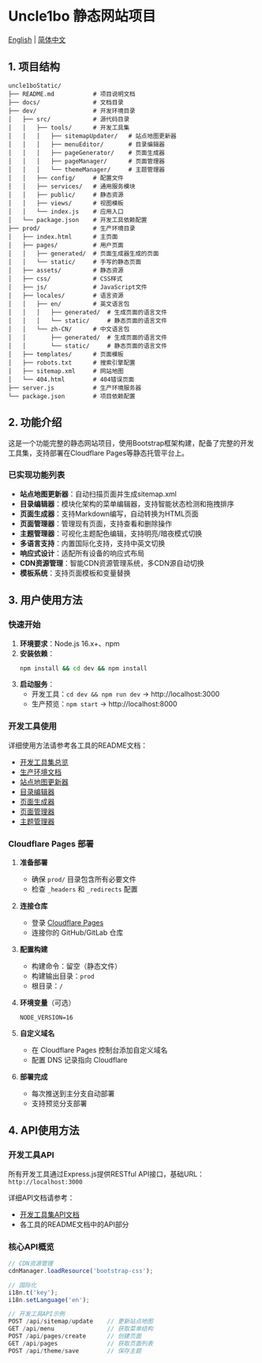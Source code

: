 # Uncle1bo 静态网站项目

[English](docs/README.en.md) | [简体中文](#)

## 1. 项目结构

```
uncle1boStatic/
├── README.md           # 项目说明文档
├── docs/               # 文档目录
├── dev/                # 开发环境目录
│   ├── src/            # 源代码目录
│   │   ├── tools/      # 开发工具集
│   │   │   ├── sitemapUpdater/   # 站点地图更新器
│   │   │   ├── menuEditor/       # 目录编辑器
│   │   │   ├── pageGenerator/    # 页面生成器
│   │   │   ├── pageManager/      # 页面管理器
│   │   │   └── themeManager/     # 主题管理器
│   │   ├── config/     # 配置文件
│   │   ├── services/   # 通用服务模块
│   │   ├── public/     # 静态资源
│   │   ├── views/      # 视图模板
│   │   └── index.js    # 应用入口
│   └── package.json    # 开发工具依赖配置
├── prod/               # 生产环境目录
│   ├── index.html      # 主页面
│   ├── pages/          # 用户页面
│   │   ├── generated/  # 页面生成器生成的页面
│   │   └── static/     # 手写的静态页面
│   ├── assets/         # 静态资源
│   ├── css/            # CSS样式
│   ├── js/             # JavaScript文件
│   ├── locales/        # 语言资源
│   │   ├── en/         # 英文语言包
│   │   │   ├── generated/  # 生成页面的语言文件
│   │   │   └── static/     # 静态页面的语言文件
│   │   └── zh-CN/      # 中文语言包
│   │       ├── generated/  # 生成页面的语言文件
│   │       └── static/     # 静态页面的语言文件
│   ├── templates/      # 页面模板
│   ├── robots.txt      # 搜索引擎配置
│   ├── sitemap.xml     # 网站地图
│   └── 404.html        # 404错误页面
├── server.js           # 生产环境服务器
└── package.json        # 项目依赖配置
```

## 2. 功能介绍

这是一个功能完整的静态网站项目，使用Bootstrap框架构建，配备了完整的开发工具集，支持部署在Cloudflare Pages等静态托管平台上。

### 已实现功能列表

- **站点地图更新器**：自动扫描页面并生成sitemap.xml
- **目录编辑器**：模块化架构的菜单编辑器，支持智能状态检测和拖拽排序
- **页面生成器**：支持Markdown编写，自动转换为HTML页面
- **页面管理器**：管理现有页面，支持查看和删除操作
- **主题管理器**：可视化主题配色编辑，支持明亮/暗夜模式切换
- **多语言支持**：内置国际化支持，支持中英文切换
- **响应式设计**：适配所有设备的响应式布局
- **CDN资源管理**：智能CDN资源管理系统，多CDN源自动切换
- **模板系统**：支持页面模板和变量替换

## 3. 用户使用方法

### 快速开始

1. **环境要求**：Node.js 16.x+、npm
2. **安装依赖**：
   ```bash
   npm install && cd dev && npm install
   ```
3. **启动服务**：
   - 开发工具：`cd dev && npm run dev` → http://localhost:3000
   - 生产预览：`npm start` → http://localhost:8000

### 开发工具使用

详细使用方法请参考各工具的README文档：

- [开发工具集总览](dev/README.md)
- [生产环境文档](prod_docs/README.md)
- [站点地图更新器](dev/src/tools/sitemapUpdater/README.md)
- [目录编辑器](dev/src/tools/menuEditor/README.md)
- [页面生成器](dev/src/tools/pageGenerator/README.md)
- [页面管理器](dev/src/tools/pageManager/README.md)
- [主题管理器](dev/src/tools/themeManager/README.md)

### Cloudflare Pages 部署

1. **准备部署**
   - 确保 `prod/` 目录包含所有必要文件
   - 检查 `_headers` 和 `_redirects` 配置

2. **连接仓库**
   - 登录 [Cloudflare Pages](https://pages.cloudflare.com/)
   - 连接你的 GitHub/GitLab 仓库

3. **配置构建**
   - 构建命令：留空（静态文件）
   - 构建输出目录：`prod`
   - 根目录：`/`

4. **环境变量**（可选）
   ```
   NODE_VERSION=16
   ```

5. **自定义域名**
   - 在 Cloudflare Pages 控制台添加自定义域名
   - 配置 DNS 记录指向 Cloudflare

6. **部署完成**
   - 每次推送到主分支自动部署
   - 支持预览分支部署

## 4. API使用方法

### 开发工具API

所有开发工具通过Express.js提供RESTful API接口，基础URL：`http://localhost:3000`

详细API文档请参考：
- [开发工具集API文档](dev/README.md#4-api使用方法)
- 各工具的README文档中的API部分

### 核心API概览

```javascript
// CDN资源管理
cdnManager.loadResource('bootstrap-css');

// 国际化
i18n.t('key');
i18n.setLanguage('en');

// 开发工具API示例
POST /api/sitemap/update    // 更新站点地图
GET /api/menu               // 获取菜单结构
POST /api/pages/create      // 创建页面
GET /api/pages              // 获取页面列表
POST /api/theme/save        // 保存主题
```